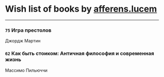 # Wish list of books by [afferens.lucem](http://vk.com/id196071655)
---

### `75` Игра престолов
Джордж Мартин

### `62` Как быть стоиком: Античная философия и современная жизнь
Массимо Пильюччи

